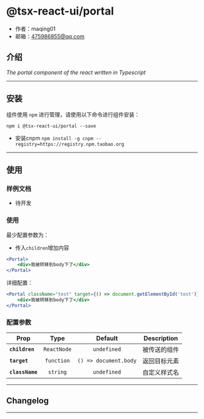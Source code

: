 # @tsx-react-ui/portal

* 作者：maqing01
* 邮箱：475986855@qq.com

## 介绍

_The portal component of the react written in Typescript_

---

## 安装

组件使用 `npm` 进行管理，请使用以下命令进行组件安装：

```
npm i @tsx-react-ui/portal --save
```

- 安装cnpm `npm install -g cnpm --registry=https://registry.npm.taobao.org`


---

## 使用

### 样例文档

- 待开发

### 使用
最少配置参数为：
- 传入`children`增加内容

```jsx
<Portal>
    <div>我被转移到body下了</div>
</Portal>
```
详细配置：
```jsx
<Portal className="test" target={() => document.getElementById('test')}>
    <div>我被转移到body下了</div>
</Portal>
```
### 配置参数

| Prop | Type | Default | Description |
| ---- |:----:|:-------:| :----------:|
| **`children`** | `ReactNode` | `undefined` | 被传送的组件 |
| **`target`** | `function` | `() => document.body` | 返回目标元素 |
| **`className`** | `string` | `undefined` | 自定义样式名 |

---

## Changelog

---

